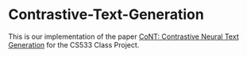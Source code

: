 # Contrastive-Text-Generation  

This is our implementation of the paper [CoNT: Contrastive Neural Text Generation](https://arxiv.org/pdf/2205.14690.pdf) for the CS533 Class Project.
